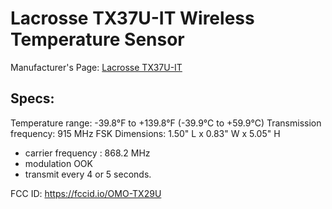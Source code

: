 # Lacrosse TX37U-IT Wireless Temperature Sensor

Manufacturer's Page: [Lacrosse TX37U-IT](https://www.lacrossetechnology.com/tx37u-it)


## Specs:

Temperature range: -39.8°F to +139.8°F (-39.9°C to +59.9°C)
Transmission frequency: 915 MHz FSK
Dimensions: 1.50" L x 0.83" W x 5.05" H


* carrier frequency : 868.2 MHz
* modulation OOK
* transmit every 4 or 5 seconds.


FCC ID: https://fccid.io/OMO-TX29U

